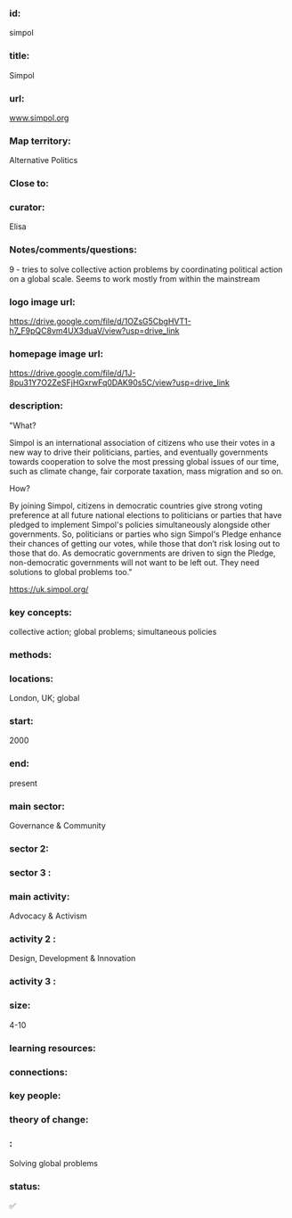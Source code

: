 ### id: 
  simpol
### title: 
  Simpol
### url: 
  www.simpol.org
### Map territory: 
  Alternative Politics
### Close to: 
  
### curator: 
  Elisa
### Notes/comments/questions: 
  9 - tries to solve collective action problems by coordinating political action on a global scale. Seems to work mostly from within the mainstream
### logo image url: 
  https://drive.google.com/file/d/1OZsG5CbgHVT1-h7_F9pQC8vm4UX3duaV/view?usp=drive_link
### homepage image url: 
  https://drive.google.com/file/d/1J-8pu31Y7O2ZeSFjHGxrwFq0DAK90s5C/view?usp=drive_link
### description: 
  "What?

Simpol is an international association of citizens who use their votes in a new way to drive their politicians, parties, and eventually governments towards cooperation to solve the most pressing global issues of our time, such as climate change, fair corporate taxation, mass migration and so on.

How?

By joining Simpol, citizens in democratic countries give strong voting preference at all future national elections to politicians or parties that have pledged to implement Simpol's policies simultaneously alongside other governments. So, politicians or parties who sign Simpol's Pledge enhance their chances of getting our votes, while those that don’t risk losing out to those that do. As democratic governments are driven to sign the Pledge, non-democratic governments will not want to be left out. They need solutions to global problems too."

https://uk.simpol.org/
### key concepts: 
  collective action; global problems; simultaneous policies
### methods: 
  
### locations: 
  London, UK; global
### start: 
  2000
### end: 
  present
### main sector: 
  Governance & Community
### sector 2: 
  
### sector 3 : 
  
### main activity: 
  Advocacy & Activism
### activity 2 : 
  Design, Development & Innovation
### activity 3 : 
  
### size: 
  4-10
### learning resources: 
  
### connections: 
  
### key people: 
  
### theory of change: 
  
### : 
  Solving global problems
### status: 
  ✅
